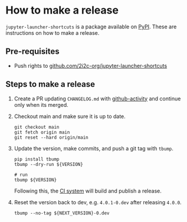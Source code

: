 # How to make a release

`jupyter-launcher-shortcuts` is a package available on [PyPI]. These are
instructions on how to make a release.

## Pre-requisites

- Push rights to [github.com/2i2c-org/jupyter-launcher-shortcuts]

## Steps to make a release

1. Create a PR updating `CHANGELOG.md` with [github-activity] and continue only
   when its merged.

2. Checkout main and make sure it is up to date.

   ```shell
   git checkout main
   git fetch origin main
   git reset --hard origin/main
   ```

3. Update the version, make commits, and push a git tag with `tbump`.

   ```shell
   pip install tbump
   tbump --dry-run ${VERSION}

   # run
   tbump ${VERSION}
   ```

   Following this, the [CI system] will build and publish a release.

4. Reset the version back to dev, e.g. `4.0.1-0.dev` after releasing `4.0.0`.

   ```shell
   tbump --no-tag ${NEXT_VERSION}-0.dev
   ```

[github-activity]: https://github.com/executablebooks/github-activity
[github.com/2i2c-org/jupyter-launcher-shortcuts]: https://github.com/2i2c-org/jupyter-launcher-shortcuts
[pypi]: https://pypi.org/project/jupyter-launcher-shortcuts/
[ci system]: https://github.com/2i2c-org/jupyter-launcher-shortcuts/actions/workflows/release.yaml
